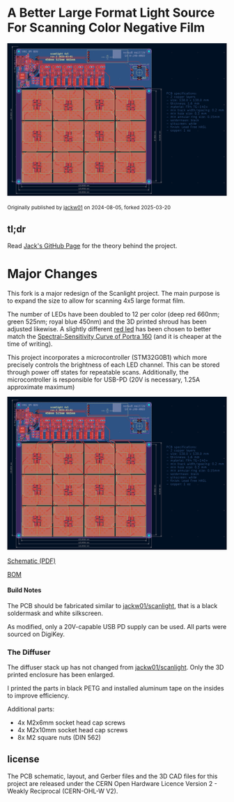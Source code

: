 # A Better Large Format Light Source For Scanning Color Negative Film

![](pcb/pcb.png)

<small>Originally published by [jackw01](https://github.com/jackw01/scanlight) on 2024-08-05, forked 2025-03-20</small>

## tl;dr

Read [Jack's GitHub Page](https://jackw01.github.io/scanlight/) for the theory behind the project.


# Major Changes

This fork is a major redesign of the Scanlight project. 
The main purpose is to expand the size to allow for scanning 4x5 large format film. 

The number of LEDs have been doubled to 12 per color (deep red 660nm; green 525nm; royal blue 450nm) and the 3D printed shroud has been adjusted likewise.
A slightly different [red led](https://www.digikey.ch/en/products/detail/lumileds/L1SP-DRD0002800000/9805570) has been chosen 
to better match the [Spectral-Sensitivity Curve of Portra 160](https://business.kodakmoments.com/sites/default/files/files/resources/e4051_Portra_160.pdf) (and it is cheaper at the time of writing).

This project incorporates a microcontroller (STM32G0B1) which more precisely controls the brightness of each LED channel.
This can be stored through power off states for repeatable scans. 
Additionally, the microcontroller is responsible for USB-PD (20V is necessary, 1.25A approximate maximum)

![](pcb/pcb.png)

[Schematic (PDF)](pcb/schematic.pdf)

[BOM](pcb/bom/ibom.html)

#### Build Notes

The PCB should be fabricated similar to [jackw01/scanlight](https://github.com/jackw01/scanlight), that is a black soldermask and white silkscreen. 

As modified, only a 20V-capable USB PD supply can be used. All parts were sourced on DigiKey.

### The Diffuser

The diffuser stack up has not changed from [jackw01/scanlight](https://github.com/jackw01/scanlight).
Only the 3D printed enclosure has been enlarged. 

I printed the parts in black PETG and installed aluminum tape on the insides to improve efficiency.

Additional parts: 
- 4x M2x6mm socket head cap screws
- 4x M2x10mm socket head cap screws
- 8x M2 square nuts (DIN 562)

## license

The PCB schematic, layout, and Gerber files and the 3D CAD files for this project are released under the CERN Open Hardware Licence Version 2 - Weakly Reciprocal (CERN-OHL-W V2). 
